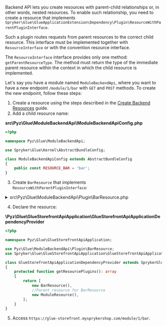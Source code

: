 Backend API lets you create resources with parent-child relationships or, in other words, nested resources. To enable such relationship, you need to create a resource that implements `Spryker\Glue\GlueApplicationExtension\Dependency\Plugin\ResourceWithParentPluginInterface`.

Such a plugin routes requests from parent resources to the correct child resource. This interface must be implemented together with `ResourceInterface` or with the convention resource interface.

The `ResourceInterface` interface provides only one method: `getParentResourceType`. The method must return the type of the immediate parent resource within the context in which the child resource is implemented.

Let's say you have a module named `ModuleBackendApi`, where you want to have a new endpoint `/module/1/bar` with `GET` and `POST` methods. To create the new endpoint, follow these steps:

1. Create a resource using the steps described in the [Create Backend Resources](/docs/integrations/spryker-glue-api/create-backend-api-applications/create-backend-resources.html) guide.
2. Add a child resource name:

**src\Pyz\Glue\ModuleBackendApi\ModuleBackendApiConfig.php**

```php
<?php

namespace Pyz\Glue\ModuleBackendApi;

use Spryker\Glue\Kernel\AbstractBundleConfig;

class ModuleBackendApiConfig extends AbstractBundleConfig
{
    public const RESOURCE_BAR = 'bar';
}
```

3. Create `BarResource` that implements `ResourceWithParentPluginInterface`:

<details><summary>src\Pyz\Glue\ModuleBackendApi\Plugin\BarResource.php</summary>

```php
<?php

namespace Pyz\Glue\ModuleBackendApi\Plugin;

use Generated\Shared\Transfer\GlueResourceMethodCollectionTransfer;
use Generated\Shared\Transfer\GlueResourceMethodConfigurationTransfer;
use Generated\Shared\Transfer\ModuleRestAttributesTransfer;
use Spryker\Glue\ModuleBackendApi\Controller\ModuleResourceController;
use Spryker\Glue\ModuleBackendApi\ModuleBackendApiConfig;
use Spryker\Glue\GlueApplication\Plugin\GlueApplication\AbstractResourcePlugin;
use Spryker\Glue\GlueApplicationExtension\Dependency\Plugin\ResourceInterface;
use Spryker\Glue\GlueApplicationExtension\Dependency\Plugin\ResourceWithParentPluginInterface;

class ModuleRestResource extends AbstractResourcePlugin implements ResourceInterface, ResourceWithParentPluginInterface
{
    public function getType(): string
    {
        return ModuleBackendApiConfig::RESOURCE_BAR;
    }

    public function getController(): string
    {
        return ModuleResourceController::class;
    }

    public function getDeclaredMethods(): GlueResourceMethodCollectionTransfer
    {
        return (new GlueResourceMethodCollectionTransfer())
            ->setGet(new GlueResourceMethodConfigurationTransfer())
            ->setPost(
                (new GlueResourceMethodConfigurationTransfer())
                    ->setAction('postAction')->setAttributes(ModuleRestAttributesTransfer::class),
            );
    }

    public function getParentResourceType(): string
    {
        return ModuleBackendApiConfig::RESOURCE_MODULE;
    }
}
```
</details>

4. Declare the resource:

**\Pyz\Glue\GlueStorefrontApiApplication\GlueStorefrontApiApplicationDependencyProvider**

```php
<?php

namespace Pyz\Glue\GlueStorefrontApiApplication;

use Pyz\Glue\ModuleBackendApi\Plugin\BarResource;
use Spryker\Glue\GlueStorefrontApiApplication\GlueStorefrontApiApplicationDependencyProvider as SprykerGlueStorefrontApiApplicationDependencyProvider;

class GlueStorefrontApiApplicationDependencyProvider extends SprykerGlueStorefrontApiApplicationDependencyProvider
{
    protected function getResourcePlugins(): array
    {
        return [
            new BarResource(),
            //Parent resource for BarResource
            new ModuleResource(),
        ];
    }
}
```

5. Access `https://glue-storefront.mysprykershop.com/module/1/bar`.